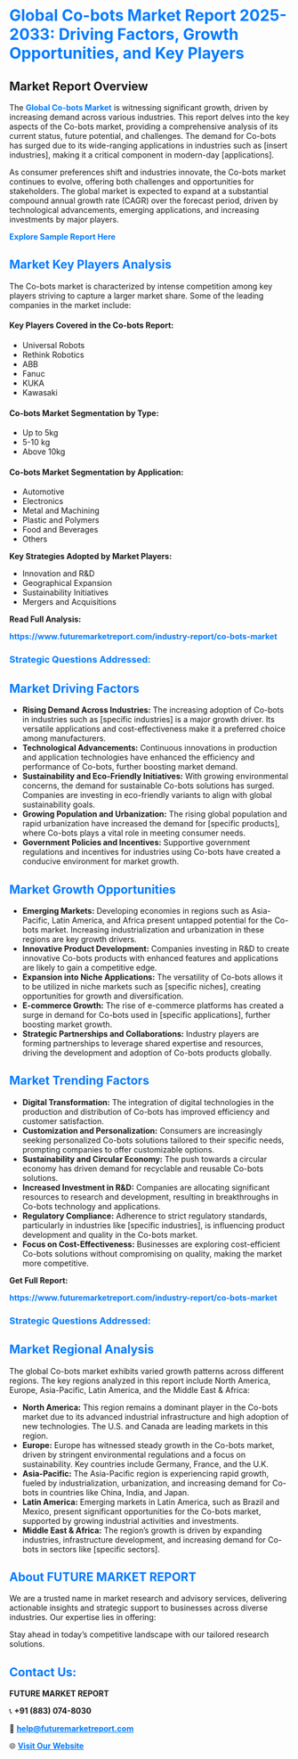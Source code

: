 <h1 style="color: #007BFF;">Global Co-bots Market Report 2025-2033: Driving Factors, Growth Opportunities, and Key Players</h1>

<section id="overview">
<h2>Market Report Overview</h2>
<p>The <a href="https://www.futuremarketreport.com/industry-report/co-bots-market" style="color: #007BFF; text-decoration: none;"><strong>Global Co-bots Market</strong></a> is witnessing significant growth, driven by increasing demand across various industries. This report delves into the key aspects of the Co-bots market, providing a comprehensive analysis of its current status, future potential, and challenges. The demand for Co-bots has surged due to its wide-ranging applications in industries such as [insert industries], making it a critical component in modern-day [applications].</p>
<p>As consumer preferences shift and industries innovate, the Co-bots market continues to evolve, offering both challenges and opportunities for stakeholders. The global market is expected to expand at a substantial compound annual growth rate (CAGR) over the forecast period, driven by technological advancements, emerging applications, and increasing investments by major players.</p>
</section>

<section id="overview">
<p><a href="https://www.futuremarketreport.com/request-sample/reportId=42887" style="color: #007BFF; text-decoration: none;"><strong>Explore Sample Report Here</strong></a></p>
</section>

<section id="key-players">
<h2 style="color: #007BFF;">Market Key Players Analysis</h2>
<p>The Co-bots market is characterized by intense competition among key players striving to capture a larger market share. Some of the leading companies in the market include:</p>
<h4>Key Players Covered in the Co-bots Report:</h4>
<ul><li>Universal Robots</li><li>Rethink Robotics</li><li>ABB</li><li>Fanuc</li><li>KUKA</li><li>Kawasaki</li></ul>
<h4>Co-bots Market Segmentation by Type:</h4>
<ul><li>Up to 5kg</li><li>5-10 kg</li><li>Above 10kg</li></ul>

<h4>Co-bots Market Segmentation by Application:</h4>
<ul><li>Automotive</li><li>Electronics</li><li>Metal and Machining</li><li>Plastic and Polymers</li><li>Food and Beverages</li><li>Others</li></ul>
<p><strong>Key Strategies Adopted by Market Players:</strong></p>
<ul>
<li>Innovation and R&D</li>
<li>Geographical Expansion</li>
<li>Sustainability Initiatives</li>
<li>Mergers and Acquisitions</li>
</ul>
</section>

<section>
<p><strong>Read Full Analysis: </strong></p><a href="https://www.futuremarketreport.com/industry-report/co-bots-market" style="color: #007BFF; text-decoration: none;"><strong>https://www.futuremarketreport.com/industry-report/co-bots-market</strong></a>
<h3 style="color: #007BFF;">Strategic Questions Addressed:</h3>
</section>

<section id="driving-factors">
<h2 style="color: #007BFF;">Market Driving Factors</h2>
<ul>
<li><strong>Rising Demand Across Industries:</strong> The increasing adoption of Co-bots in industries such as [specific industries] is a major growth driver. Its versatile applications and cost-effectiveness make it a preferred choice among manufacturers.</li>
<li><strong>Technological Advancements:</strong> Continuous innovations in production and application technologies have enhanced the efficiency and performance of Co-bots, further boosting market demand.</li>
<li><strong>Sustainability and Eco-Friendly Initiatives:</strong> With growing environmental concerns, the demand for sustainable Co-bots solutions has surged. Companies are investing in eco-friendly variants to align with global sustainability goals.</li>
<li><strong>Growing Population and Urbanization:</strong> The rising global population and rapid urbanization have increased the demand for [specific products], where Co-bots plays a vital role in meeting consumer needs.</li>
<li><strong>Government Policies and Incentives:</strong> Supportive government regulations and incentives for industries using Co-bots have created a conducive environment for market growth.</li>
</ul>
</section>

<section id="growth-opportunities">
<h2 style="color: #007BFF;">Market Growth Opportunities</h2>
<ul>
<li><strong>Emerging Markets:</strong> Developing economies in regions such as Asia-Pacific, Latin America, and Africa present untapped potential for the Co-bots market. Increasing industrialization and urbanization in these regions are key growth drivers.</li>
<li><strong>Innovative Product Development:</strong> Companies investing in R&D to create innovative Co-bots products with enhanced features and applications are likely to gain a competitive edge.</li>
<li><strong>Expansion into Niche Applications:</strong> The versatility of Co-bots allows it to be utilized in niche markets such as [specific niches], creating opportunities for growth and diversification.</li>
<li><strong>E-commerce Growth:</strong> The rise of e-commerce platforms has created a surge in demand for Co-bots used in [specific applications], further boosting market growth.</li>
<li><strong>Strategic Partnerships and Collaborations:</strong> Industry players are forming partnerships to leverage shared expertise and resources, driving the development and adoption of Co-bots products globally.</li>
</ul>
</section>

<section id="trending-factors">
<h2 style="color: #007BFF;">Market Trending Factors</h2>
<ul>
<li><strong>Digital Transformation:</strong> The integration of digital technologies in the production and distribution of Co-bots has improved efficiency and customer satisfaction.</li>
<li><strong>Customization and Personalization:</strong> Consumers are increasingly seeking personalized Co-bots solutions tailored to their specific needs, prompting companies to offer customizable options.</li>
<li><strong>Sustainability and Circular Economy:</strong> The push towards a circular economy has driven demand for recyclable and reusable Co-bots solutions.</li>
<li><strong>Increased Investment in R&D:</strong> Companies are allocating significant resources to research and development, resulting in breakthroughs in Co-bots technology and applications.</li>
<li><strong>Regulatory Compliance:</strong> Adherence to strict regulatory standards, particularly in industries like [specific industries], is influencing product development and quality in the Co-bots market.</li>
<li><strong>Focus on Cost-Effectiveness:</strong> Businesses are exploring cost-efficient Co-bots solutions without compromising on quality, making the market more competitive.</li>
</ul>
</section>

<section>
<p><strong>Get Full Report: </strong></p><a href="https://www.futuremarketreport.com/industry-report/co-bots-market" style="color: #007BFF; text-decoration: none;"><strong>https://www.futuremarketreport.com/industry-report/co-bots-market</strong></a>
<h3 style="color: #007BFF;">Strategic Questions Addressed:</h3>
</section>


<section id="regional-analysis">
<h2 style="color: #007BFF;">Market Regional Analysis</h2>
<p>The global Co-bots market exhibits varied growth patterns across different regions. The key regions analyzed in this report include North America, Europe, Asia-Pacific, Latin America, and the Middle East & Africa:</p>
<ul>
<li><strong>North America:</strong> This region remains a dominant player in the Co-bots market due to its advanced industrial infrastructure and high adoption of new technologies. The U.S. and Canada are leading markets in this region.</li>
<li><strong>Europe:</strong> Europe has witnessed steady growth in the Co-bots market, driven by stringent environmental regulations and a focus on sustainability. Key countries include Germany, France, and the U.K.</li>
<li><strong>Asia-Pacific:</strong> The Asia-Pacific region is experiencing rapid growth, fueled by industrialization, urbanization, and increasing demand for Co-bots in countries like China, India, and Japan.</li>
<li><strong>Latin America:</strong> Emerging markets in Latin America, such as Brazil and Mexico, present significant opportunities for the Co-bots market, supported by growing industrial activities and investments.</li>
<li><strong>Middle East & Africa:</strong> The region’s growth is driven by expanding industries, infrastructure development, and increasing demand for Co-bots in sectors like [specific sectors].</li>
</ul>
</section>

<footer>
<h2 style="color: #007BFF;">About FUTURE MARKET REPORT</h2>
<p>We are a trusted name in market research and advisory services, delivering actionable insights and strategic support to businesses across diverse industries. Our expertise lies in offering:</p>

<p>Stay ahead in today’s competitive landscape with our tailored research solutions.</p>

<h2 style="color: #007BFF;">Contact Us:</h2>
<p><strong>FUTURE MARKET REPORT</strong></p>
<p>📞 <strong>+91 (883) 074-8030</strong></p>
<p>📧 <strong><a href="mailto:help@futuremarketreport.com" style="color: #007BFF;">help@futuremarketreport.com</a></strong></p>
<p>🌐 <strong><a href="https://www.futuremarketreport.com/" style="color: #007BFF;">Visit Our Website</a></strong></p>
</footer>